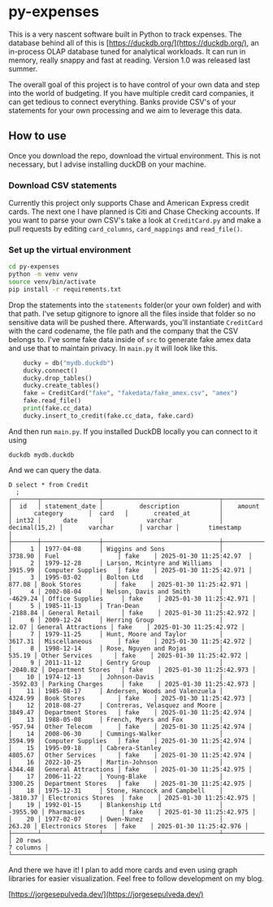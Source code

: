 # py-expenses

This is a very nascent software built in Python to track expenses. The database behind all of this is [https://duckdb.org/](https://duckdb.org/), an in-process OLAP database tuned for analytical workloads. It can run in memory, really snappy and fast at reading. Version 1.0 was released last summer. 

The overall goal of this project is to have control of your own data and step into the world of budgeting. If you have multiple credit card companies, it can get tedious to connect everything. Banks provide CSV's of your statements for your own processing and we aim to leverage this data. 

## How to use

Once you download the repo, download the virtual environment. This is not necessary, but I advise installing duckDB on your machine. 

### Download CSV statements
Currently this project only supports Chase and American Express credit cards. The next one I have planned is Citi and Chase Checking accounts. If you want to parse your own CSV's take a look at `CreditCard.py` and make a pull requests by editing `card_columns`, `card_mappings` and `read_file()`. 

### Set up the virtual environment

```bash
cd py-expenses
python -m venv venv
source venv/bin/activate
pip install -r requirements.txt
```

Drop the statements into the `statements` folder(or your own folder) and with that path. I've setup gitignore to ignore all the files inside that folder so no sensitive data will be pushed there. Afterwards, you'll instantiate `CreditCard` with the card codename, the file path and the company that the CSV belongs to. I've some fake data inside of `src` to generate fake amex data and use that to maintain privacy. In `main.py`
it will look like this. 

```python
    ducky = db("mydb.duckdb")
    ducky.connect()
    ducky.drop_tables()
    ducky.create_tables()
    fake = CreditCard("fake", "fakedata/fake_amex.csv", "amex")
    fake.read_file()
    print(fake.cc_data)
    ducky.insert_to_credit(fake.cc_data, fake.card)
```

And then run `main.py`. If you installed DuckDB locally you can connect to it using

`duckdb mydb.duckdb`

And we can query the data. 
```
D select * from Credit
  ;
┌───────┬────────────────┬────────────────────────────────┬───────────────┬─────────────────────┬─────────┬─────────────────────────┐
│  id   │ statement_date │          description           │    amount     │      category       │  card   │       created_at        │
│ int32 │      date      │            varchar             │ decimal(15,2) │       varchar       │ varchar │        timestamp        │
├───────┼────────────────┼────────────────────────────────┼───────────────┼─────────────────────┼─────────┼─────────────────────────┤
│     1 │ 1977-04-08     │ Wiggins and Sons               │       3738.90 │ Fuel                │ fake    │ 2025-01-30 11:25:42.97  │
│     2 │ 1979-12-28     │ Larson, Mcintyre and Williams  │       3915.99 │ Computer Supplies   │ fake    │ 2025-01-30 11:25:42.971 │
│     3 │ 1995-03-02     │ Bolton Ltd                     │        877.08 │ Book Stores         │ fake    │ 2025-01-30 11:25:42.971 │
│     4 │ 2002-08-04     │ Nelson, Davis and Smith        │      -4629.24 │ Office Supplies     │ fake    │ 2025-01-30 11:25:42.971 │
│     5 │ 1985-11-13     │ Tran-Dean                      │      -2188.84 │ General Retail      │ fake    │ 2025-01-30 11:25:42.972 │
│     6 │ 2009-12-24     │ Herring Group                  │         12.07 │ General Attractions │ fake    │ 2025-01-30 11:25:42.972 │
│     7 │ 1979-11-25     │ Hunt, Moore and Taylor         │       3617.31 │ Miscellaneous       │ fake    │ 2025-01-30 11:25:42.972 │
│     8 │ 1998-12-14     │ Rose, Nguyen and Rojas         │        535.19 │ Other Services      │ fake    │ 2025-01-30 11:25:42.972 │
│     9 │ 2011-11-12     │ Gentry Group                   │      -2040.82 │ Department Stores   │ fake    │ 2025-01-30 11:25:42.973 │
│    10 │ 1974-12-13     │ Johnson-Davis                  │      -3592.03 │ Parking Charges     │ fake    │ 2025-01-30 11:25:42.973 │
│    11 │ 1985-08-17     │ Andersen, Woods and Valenzuela │       4324.99 │ Book Stores         │ fake    │ 2025-01-30 11:25:42.973 │
│    12 │ 2018-08-27     │ Contreras, Velasquez and Moore │       3849.47 │ Department Stores   │ fake    │ 2025-01-30 11:25:42.974 │
│    13 │ 1988-05-08     │ French, Myers and Fox          │       -957.94 │ Other Telecom       │ fake    │ 2025-01-30 11:25:42.974 │
│    14 │ 2008-06-30     │ Cummings-Walker                │       3594.99 │ Computer Supplies   │ fake    │ 2025-01-30 11:25:42.974 │
│    15 │ 1995-09-18     │ Cabrera-Stanley                │       4805.67 │ Other Services      │ fake    │ 2025-01-30 11:25:42.974 │
│    16 │ 2022-10-25     │ Martin-Johnson                 │       4344.48 │ General Attractions │ fake    │ 2025-01-30 11:25:42.975 │
│    17 │ 2006-11-22     │ Young-Blake                    │       3300.25 │ Department Stores   │ fake    │ 2025-01-30 11:25:42.975 │
│    18 │ 1975-12-31     │ Stone, Hancock and Campbell    │      -3810.37 │ Electronics Stores  │ fake    │ 2025-01-30 11:25:42.975 │
│    19 │ 1992-01-15     │ Blankenship Ltd                │      -3955.90 │ Pharmacies          │ fake    │ 2025-01-30 11:25:42.975 │
│    20 │ 1977-02-07     │ Owen-Nunez                     │        263.28 │ Electronics Stores  │ fake    │ 2025-01-30 11:25:42.976 │
├───────┴────────────────┴────────────────────────────────┴───────────────┴─────────────────────┴─────────┴─────────────────────────┤
│ 20 rows                                                                                                                 7 columns │
└───────────────────────────────────────────────────────────────────────────────────────────────────────────────────────────────────┘
```

And there we have it! I plan to add more cards and even using graph libraries for easier visualization. Feel free to follow development on my blog.


[https://jorgesepulveda.dev/](https://jorgesepulveda.dev/)
